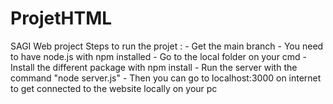 # ProjetHTML
SAGI Web project
Steps to run the projet :
    - Get the main branch
    - You need to have node.js with npm installed
    - Go to the local folder on your cmd
    - Install the different package with npm install
    - Run the server with the command "node server.js"
    - Then you can go to localhost:3000 on internet to get connected to the website locally on your pc